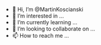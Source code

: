 - 👋 Hi, I’m @MartinKoscianski
- 👀 I’m interested in ...
- 🌱 I’m currently learning ...
- 💞️ I’m looking to collaborate on ...
- 📫 How to reach me ...

<!---
MartinKoscianski/MartinKoscianski is a ✨ special ✨ repository because its `README.md` (this file) appears on your GitHub profile.
You can click the Preview link to take a look at your changes.
--->
